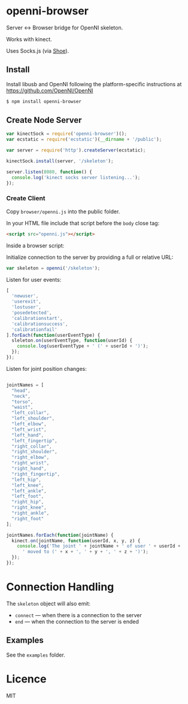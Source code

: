 # openni-browser

Server <-> Browser bridge for OpenNI skeleton.

Works with kinect.

Uses Socks.js (via [Shoe](https://github.com/substack/shoe)).

## Install

Install libusb and OpenNI following the platform-specific instructions at https://github.com/OpenNI/OpenNI

```bash
$ npm install openni-browser
```

## Create Node Server

```js
var kinectSock = require('openni-browser')();
var ecstatic = require('ecstatic')(__dirname + '/public');

var server = require('http').createServer(ecstatic);

kinectSock.install(server, '/skeleton');

server.listen(8080, function() {
  console.log('kinect socks server listening...');
});
```

### Create Client

Copy `browser/openni.js` into the public folder.

In your HTML file include that script before the `body` close tag:

```html
<script src="openni.js"></script>
```

Inside a browser script:

Initialize connection to the server by providing a full or relative URL:

```js
var skeleton = openni('/skeleton');
```

Listen for user events:

```js
[
  'newuser',
  'userexit',
  'lostuser',
  'posedetected',
  'calibrationstart',
  'calibrationsuccess',
  'calibrationfail'
].forEach(function(userEventType) {
  sleleton.on(userEventType, function(userId) {
    console.log(userEventType + ' (' + userId + ')');
  });
});
```

Listen for joint position changes:

```js

jointNames = [
  "head",
  "neck",
  "torso",
  "waist",
  "left_collar",
  "left_shoulder",
  "left_elbow",
  "left_wrist",
  "left_hand",
  "left_fingertip",
  "right_collar",
  "right_shoulder",
  "right_elbow",
  "right_wrist",
  "right_hand",
  "right_fingertip",
  "left_hip",
  "left_knee",
  "left_ankle",
  "left_foot",
  "right_hip",
  "right_knee",
  "right_ankle",
  "right_foot"  
];

jointNames.forEach(function(jointName) {
  kinect.on(jointName, function(userId, x, y, z) {
    console.log('The joint ' + jointName + ' of user ' + userId +
      ' moved to (' + x + ', ' + y + ', ' + z + ')');
  });
});
```

# Connection Handling

The `skeleton` object will also emit:

* `connect` — when there is a connection to the server
* `end` — when the connection to the server is ended

## Examples

See the `examples` folder.

# Licence

MIT
